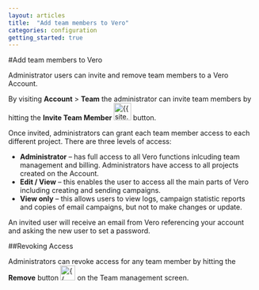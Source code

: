 ```yaml
---
layout: articles
title:  "Add team members to Vero"
categories: configuration
getting_started: true
---
```


#Add team members to Vero

Administrator users can invite and remove team members to a Vero Account.

By visiting **Account** > **Team** the administrator can invite team members by hitting the **Invite Team Member** <img class="inline-image" height="35px" src="{{ site.data.screenshots.vero.add-team-members.invite-team-member.image }}" title="{{ site.data.screenshots.vero.add-team-members.invite-team-member.title }}"/> button. 

Once invited, administrators can grant each team member access to each different project. There are three levels of access:

- 	**Administrator** –  has full access to all Vero functions inlcuding team management and billing. Administrators have access to all projects created on the Account.
- 	**Edit / View** – this enables the user to access all the main parts of Vero including creating and sending campaigns.
- 	**View only** – this allows users to view logs, campaign statistic reports and copies of email campaigns, but not to make changes or update.

An invited user will receive an email from Vero referencing your account and asking the new user to set a password.

##Revoking Access

Administrators can revoke access for any team member by hitting the **Remove** button <img class="inline-image" height="30px" src="{{ site.data.screenshots.vero.add-team-members.remove-team-member.image }}" title="{{ site.data.screenshots.vero.add-team-members.remove-team-member.title }}"/> on the Team management screen.

